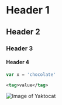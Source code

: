 # Header 1
## Header 2
### Header 3
#### Header 4
```Javascript
var x = 'chocolate'
```
```XML
<tag>value</tag>
```
![Image of Yaktocat](https://octodex.github.com/images/yaktocat.png)
